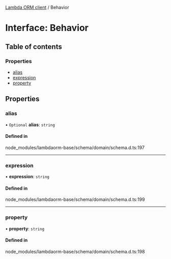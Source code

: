 [Lambda ORM client](../README.md) / Behavior

# Interface: Behavior

## Table of contents

### Properties

- [alias](Behavior.md#alias)
- [expression](Behavior.md#expression)
- [property](Behavior.md#property)

## Properties

### alias

• `Optional` **alias**: `string`

#### Defined in

node_modules/lambdaorm-base/schema/domain/schema.d.ts:197

___

### expression

• **expression**: `string`

#### Defined in

node_modules/lambdaorm-base/schema/domain/schema.d.ts:199

___

### property

• **property**: `string`

#### Defined in

node_modules/lambdaorm-base/schema/domain/schema.d.ts:198
